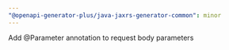 ```yaml
---
"@openapi-generator-plus/java-jaxrs-generator-common": minor
---
```


Add @Parameter annotation to request body parameters
